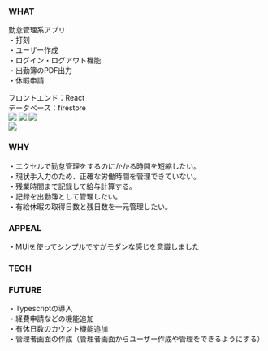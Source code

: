 ### WHAT
勤怠管理系アプリ  
・打刻  
・ユーザー作成   
・ログイン・ログアウト機能   
・出勤簿のPDF出力  
・休暇申請  
  
フロントエンド：React  
データベース：firestore  
<img src="https://img.shields.io/badge/-react-61DAFB.svg?logo=react&style=flat">
<img src="https://img.shields.io/badge/-reacthookform-EC5990.svg?logo=react&style=flat">
<img src="https://img.shields.io/badge/-createreactapp-09D3AC.svg?logo=react&style=flat">  
<img src="https://img.shields.io/badge/-firebase-FFCA28.svg?logo=react&style=flat">  

### WHY
<!-- ・現在の仕事で使うことを想定して作成しました。 
・自分で開発できればお金のコストをかけずに済み、他の業務に時間を割けるから  （小規模会社のためバックオフィスの業務にあまりリソースを割けなかったから）  
・ReactとLaravelを勉強してきたので、それらを使って実用性のあるものを開発したかったから。  -->
・エクセルで勤怠管理をするのにかかる時間を短縮したい。  
・現状手入力のため、正確な労働時間を管理できていない。  
・残業時間まで記録して給与計算する。  
・記録を出勤簿として管理したい。  
・有給休暇の取得日数と残日数を一元管理したい。  

### APPEAL
・MUIを使ってシンプルですがモダンな感じを意識しました 

### TECH

### FUTURE
・Typescriptの導入  
・経費申請などの機能追加  
・有休日数のカウント機能追加  
・管理者画面の作成（管理者画面からユーザー作成や管理をできるようにする）  